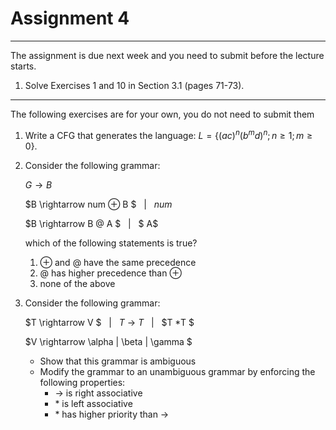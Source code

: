# Assignment 4

---

The assignment is due next week and you need to submit before the lecture starts.

1. Solve Exercises 1 and 10 in Section 3.1 (pages 71-73).


---

The following exercises are for your own, you do not need to submit them


1. Write a CFG that generates the language: $L = \lbrace (ac)^n (b^m d)^n; n \ge 1 ; m \ge 0\rbrace$.

1. Consider the following grammar:

      $G \rightarrow B$

      $B \rightarrow num ⊕ B $ &nbsp; $|$ &nbsp; $num$

      $B \rightarrow B @ A $ &nbsp; $|$ &nbsp; $ A$


      which of the following statements is true?
      1. ⊕ and @ have the same precedence
      2. @ has higher precedence than ⊕
      3. none of the above


1. Consider the following grammar:

    $T \rightarrow V $ &nbsp; $|$ &nbsp; $T$ -> $T$ &nbsp; $|$ &nbsp; $T *T $

    $V \rightarrow \alpha | \beta | \gamma $

    - Show that this grammar is ambiguous
    - Modify the grammar to an unambiguous grammar by enforcing the following properties:
      - -> is right associative
      - $*$ is left associative
      - $*$ has higher priority than ->
